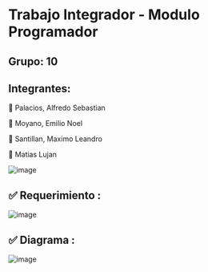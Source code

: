 # Trabajo Integrador - Modulo Programador

## Grupo: 10

## Integrantes:
:large_blue_circle: Palacios, Alfredo Sebastian

:large_blue_circle: Moyano, Emilio Noel

:large_blue_circle: Santillan, Maximo Leandro 

:large_blue_circle: Matias Lujan


![image](https://user-images.githubusercontent.com/108839742/197265291-4a853bcb-b537-4520-8887-46224868c9d0.png)

## :white_check_mark: Requerimiento : 

![image](https://user-images.githubusercontent.com/108839742/197265692-87659178-12c4-4a05-8114-04aaa6c45e86.png)

## :white_check_mark: Diagrama :
![image](https://user-images.githubusercontent.com/108839742/197265798-dc1b06dc-d776-479e-a2f3-8f75327c9cc8.png)
